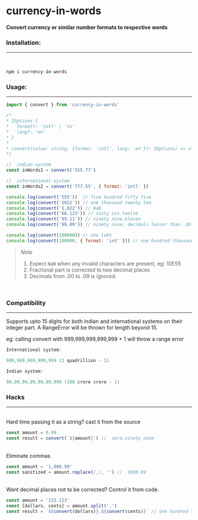 # currency-in-words

**Convert currency or similar number formats to respective words**
<br>

### Installation:
___
<br>

```javascript
npm i currency-in-words
```

### Usage:
___

```javascript
import { convert } from 'currency-in-words'

/*
* IOptions {
*   format?: 'intl' | 'in'
*   lang?: 'en'
* }
*
* convert(value: string, {format: 'intl', lang: 'en'}?: IOptions) => string
*/

//  indian-system
const inWords1 = convert('555.77')

//  international-system
const inWords2 = convert('777.55', { format: 'intl' })
```

```javascript
console.log(convert('555'))  // five hundred fifty five
console.log(convert('1022')) // one thousand twenty two
console.log(convert('1,022')) // NaN
console.log(convert('66.123')) // sixty six.twelve
console.log(convert('99.11')) // ninety nine.eleven
console.log(convert('99.09')) // ninety nine; decimals lesser than .10 is rejected

console.log(convert(100000)) // one lakh
console.log(convert(100000, { format: 'int' })) // one hundred thousand
```
> *Note*
> 1. Expect ```NaN``` when any invalid characters are present, eg: 10E55
> 2. Fractional part is corrected to two decimal places
> 3. Decimals from .00 to .09 is ignored.

<br>

### Compatibility
___

Supports upto 15 digits for both indian and international systems on their integer part. A RangeError will be thrown for length beyond 15.

eg: calling convert with <bold>999,999,999,999,999 + 1</bold> will throw a range error

```java
International system:

999,999,999,999,999 (1 quadrillion - 1)

Indian system:

99,99,99,99,99,99,999 (100 crore crore - 1)

```

### <a name="hack">Hacks</a>
___

<br>
Hard time passing it as a string? cast it from the source
<br>

```javascript
const amount = 0.99
const result = convert(`${amount}`) //  zero.ninety nine
```
<br>
Eliminate commas
<br>

```javascript
const amount = '1,000.99'
const sanitized = amount.replace(/,/, '') //  1000.99
```
<br>
Want decimal places not to be corrected? Control it from code.
<br>

```javascript
const amount = '123.123'
const [dollars, cents] = amount.split('.')
const result = `${convert(dollars)}.${convert(cents)}` // one hundred twenty threee.one hundred twenty three
```
<br>
